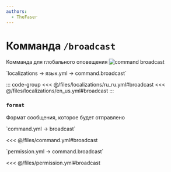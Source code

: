 ```yaml
---
authors:
  - TheFaser
---
```


# Комманда `/broadcast`

Комманда для глобального оповещения
![command broadcast](/commandbroadcast.png)

[//]: # (localization)
<!--@include: @/parts/words.md#localization--> 
<!--@include: @/parts/words.md#path--> `localizations → язык.yml → command.broadcast`

<!--@include: @/parts/words.md#default--> 

::: code-group
<<< @/files/localizations/ru_ru.yml#broadcast
<<< @/files/localizations/en_us.yml#broadcast
:::

### `format`

Формат сообщения, которое будет отправлено

[//]: # (command.yml)
<!--@include: @/parts/words.md#setting-->
<!--@include: @/parts/words.md#path--> `command.yml → broadcast`

<!--@include: @/parts/words.md#default-->
<<< @/files/command.yml#broadcast

<!--@include: @/parts/enable.md-->
<!--@include: @/parts/range.md-->
<!--@include: @/parts/aliases.md-->
<!--@include: @/parts/destination.md-->
<!--@include: @/parts/cooldown.md-->
<!--@include: @/parts/sound.md-->

[//]: # (permission.yml)
<!--@include: @/parts/words.md#permission-->
<!--@include: @/parts/words.md#path--> `permission.yml → command.broadcast`

<!--@include: @/parts/words.md#default-->
<<< @/files/permission.yml#broadcast

<!--@include: @/parts/permission/permissionTier3.md-->
<!--@include: @/parts/permission/cooldown.md-->
<!--@include: @/parts/permission/sound.md-->